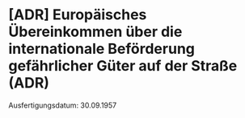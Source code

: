 # [ADR] Europäisches Übereinkommen über die internationale Beförderung gefährlicher Güter auf der Straße  (ADR)

Ausfertigungsdatum: 30.09.1957

 